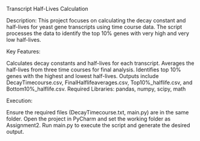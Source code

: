Transcript Half-Lives Calculation

Description: This project focuses on calculating the decay constant and half-lives for yeast gene transcripts using time course data. The script processes the data to identify the top 10% genes with very high and very low half-lives.

Key Features:

Calculates decay constants and half-lives for each transcript.
Averages the half-lives from three time courses for final analysis.
Identifies top 10% genes with the highest and lowest half-lives.
Outputs include DecayTimecourse.csv, FinalHalflifeaverages.csv, Top10%_halflife.csv, and Bottom10%_halflife.csv.
Required Libraries: pandas, numpy, scipy, math

Execution:

Ensure the required files (DecayTimecourse.txt, main.py) are in the same folder.
Open the project in PyCharm and set the working folder as Assignment2.
Run main.py to execute the script and generate the desired output.
